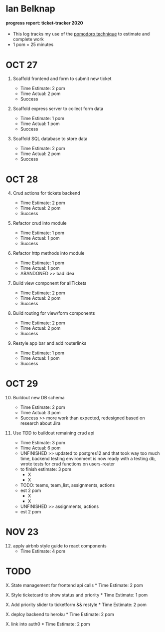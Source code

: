 # Ian Belknap
#### progress report: ticket-tracker 2020
* This log tracks my use of the [pomodoro technique](https://francescocirillo.com/pages/pomodoro-technique) to estimate and complete work
* 1 pom = 25 minutes

# OCT 27
1. Scaffold frontend and form to submit new ticket
	* Time Estimate: 2 pom
	* Time Actual: 2 pom
	* Success

2. Scaffold express server to collect form data
	* Time Estimate: 1 pom
	* Time Actual: 1 pom
	* Success

3. Scaffold SQL database to store data
	* Time Estimate: 2 pom
	* Time Actual: 2 pom
	* Success

# OCT 28
4. Crud actions for tickets backend
	* Time Estimate: 2 pom
	* Time Actual: 2 pom
	* Success

5. Refactor crud into module
	* Time Estimate: 1 pom
	* Time Actual: 1 pom
	* Success

6. Refactor http methods into module
	* Time Estimate: 1 pom
	* Time Actual: 1 pom
	* ABANDONED >> bad idea

7. Build view component for allTickets
	* Time Estimate: 2 pom
	* Time Actual: 2 pom
	* Success

8. Build routing for view/form components
	* Time Estimate: 2 pom
	* Time Actual: 2 pom
	* Success

9. Restyle app bar and add routerlinks
	* Time Estimate: 1 pom
	* Time Actual: 1 pom
	* Success

# OCT 29
10. Buildout new DB schema
	* Time Estimate: 2 pom
	* Time Actual: 3 pom
	* Success >> more work than expected, redesigned based on research about Jira

11. Use TDD to buildout remaining crud api
	* Time Estimate: 3 pom
	* Time Actual: 6 pom
	* UNFINISHED >> updated to postgres12 and that took way too much time, backend testing environment is now ready with a testing db, wrote tests for crud functions on users-router
	* to finish estimate: 3 pom
		* X
		* X
	* TODO: teams, team_list, assignments, actions 
	* est 2 pom
		* X
		* X
	* UNFINISHED >> assignments, actions 
	* est 2 pom

# NOV 23
12. apply airbnb style guide to react components
	* Time Estimate: 4 pom

# TODO


X. State management for frontend api calls
	* Time Estimate: 2 pom
	
X. Style ticketcard to show status and priority
	* Time Estimate: 1 pom

X. Add priority slider to ticketform && restyle
	* Time Estimate: 2 pom

X. deploy backend to heroku
	* Time Estimate: 2 pom

X. link into auth0
	* Time Estimate: 2 pom